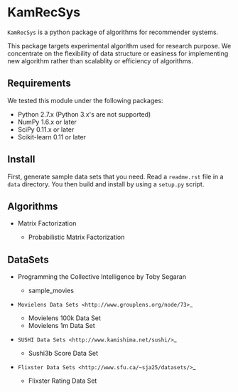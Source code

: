 KamRecSys
=========

``KamRecSys`` is a python package of algorithms for recommender systems.

This package targets experimental algorithm used for research purpose.
We concentrate on the flexibility of data structure or easiness for implementing new algorithm rather than scalablity or efficiency of algorithms.

Requirements
------------

We tested this module under the following packages:

* Python 2.7.x (Python 3.x's are not supported)
* NumPy 1.6.x or later
* SciPy 0.11.x or later
* Scikit-learn 0.11 or later

Install
-------

First, generate sample data sets that you need. Read a ``readme.rst`` file in a ``data`` directory.
You then build and install by using a ``setup.py`` script.

Algorithms
----------

* Matrix Factorization

    * Probabilistic Matrix Factorization

DataSets
--------

* Programming the Collective Intelligence by Toby Segaran

    * sample_movies

* `Movielens Data Sets <http://www.grouplens.org/node/73>`_

    * Movielens 100k Data Set
    * Movielens 1m Data Set

* `SUSHI Data Sets <http://www.kamishima.net/sushi/>`_

    * Sushi3b Score Data Set

* `Flixster Data Sets <http://www.sfu.ca/~sja25/datasets/>`_

    * Flixster Rating Data Set
